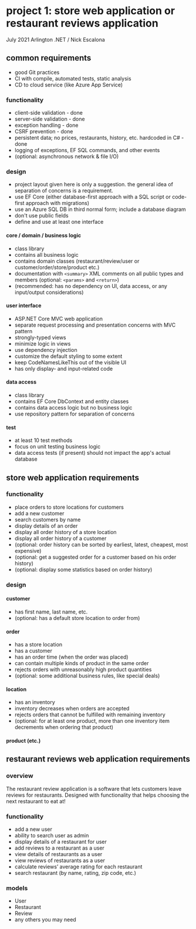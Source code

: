 # project 1: store web application or restaurant reviews application
July 2021 Arlington .NET / Nick Escalona

## common requirements

* good Git practices
* CI with compile, automated tests, static analysis
* CD to cloud service (like Azure App Service)
### functionality
* client-side validation - done
* server-side validation - done
* exception handling - done
* CSRF prevention - done
* persistent data; no prices, restaurants, history, etc. hardcoded in C# - done
* logging of exceptions, EF SQL commands, and other events
* (optional: asynchronous network & file I/O)

### design
* project layout given here is only a suggestion. the general idea of
  separation of concerns is a requirement.
* use EF Core (either database-first approach with a SQL script or code-first approach with migrations)
* use an Azure SQL DB in third normal form; include a database diagram
* don't use public fields
* define and use at least one interface

#### core / domain / business logic
* class library
* contains all business logic
* contains domain classes (restaurant/review/user or customer/order/store/product etc.)
* documentation with `<summary>` XML comments on all public types and members (optional: `<params>` and `<return>`)
* (recommended: has no dependency on UI, data access, or any input/output considerations)

#### user interface
* ASP.NET Core MVC web application
* separate request processing and presentation concerns with MVC pattern
* strongly-typed views
* minimize logic in views
* use dependency injection
* customize the default styling to some extent
* keep CodeNamesLikeThis out of the visible UI
* has only display- and input-related code

#### data access
* class library
* contains EF Core DbContext and entity classes
* contains data access logic but no business logic
* use repository pattern for separation of concerns

#### test
* at least 10 test methods
* focus on unit testing business logic
* data access tests (if present) should not impact the app's actual database

## store web application requirements

### functionality
* place orders to store locations for customers
* add a new customer
* search customers by name
* display details of an order
* display all order history of a store location
* display all order history of a customer
* (optional: order history can be sorted by earliest, latest, cheapest, most expensive)
* (optional: get a suggested order for a customer based on his order history)
* (optional: display some statistics based on order history)

### design

#### customer
* has first name, last name, etc.
* (optional: has a default store location to order from)

#### order
* has a store location
* has a customer
* has an order time (when the order was placed)
* can contain multiple kinds of product in the same order
* rejects orders with unreasonably high product quantities
* (optional: some additional business rules, like special deals)

#### location
* has an inventory
* inventory decreases when orders are accepted
* rejects orders that cannot be fulfilled with remaining inventory
* (optional: for at least one product, more than one inventory item decrements when ordering that product)

#### product (etc.)

## restaurant reviews web application requirements

### overview

The restaurant review application is a software that lets customers leave reviews for restaurants. Designed with functionality that helps choosing the next restaurant to eat at!

### functionality

- add a new user
- ability to search user as admin
- display details of a restaurant for user
- add reviews to a restaurant as a user
- view details of restaurants as a user
- view reviews of restaurants as a user
- calculate reviews’ average rating for each restaurant
- search restaurant (by name, rating, zip code, etc.)

### models

- User
- Restaurant
- Review
- any others you may need

